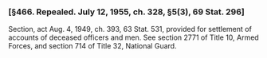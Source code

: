### [§466. Repealed. July 12, 1955, ch. 328, §5(3), 69 Stat. 296] ###

Section, act Aug. 4, 1949, ch. 393, 63 Stat. 531, provided for settlement of accounts of deceased officers and men. See section 2771 of Title 10, Armed Forces, and section 714 of Title 32, National Guard.